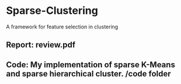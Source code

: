 # Sparse-Clustering
A framework for feature selection in clustering

## Report: review.pdf
## Code: My implementation of sparse K-Means and sparse hierarchical cluster. /code folder
